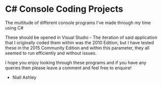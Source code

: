 # C# Console Coding Projects
The multitude of different console programs I've made through my time using C#

These should be opened in Visual Studio - The iteration of said application that I originally coded them within was the 2010 Edition, but I have tested these in the 2015 Community Edition and within this parameter, they all seemed to run efficiently and without issues.

I hope you enjoy looking through these programs and if you have any queries then please leave a comment and feel free to enquire!

- Niall Ashley
